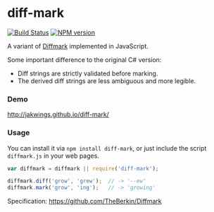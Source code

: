 # diff-mark

[![Build Status](https://travis-ci.org/jakwings/diff-mark.svg)](https://travis-ci.org/jakwings/diff-mark)
[![NPM version](https://badge.fury.io/js/diff-mark.svg)](http://badge.fury.io/js/diff-mark)

A variant of [Diffmark](https://github.com/TheBerkin/Diffmark) implemented in
JavaScript.

Some important difference to the original C# version:

* Diff strings are strictly validated before marking.
* The derived diff strings are less ambiguous and more legible.

### Demo

<http://jakwings.github.io/diff-mark/>

### Usage

You can install it via `npm install diff-mark`, or just include the script
`diffmark.js` in your web pages.

```javascript
var diffmark = diffmark || require('diff-mark');

diffmark.diff('grow', 'grew');  // -> '--ew'
diffmark.mark('grow', 'ing');   // -> 'growing'
```

Specification: <https://github.com/TheBerkin/Diffmark>
